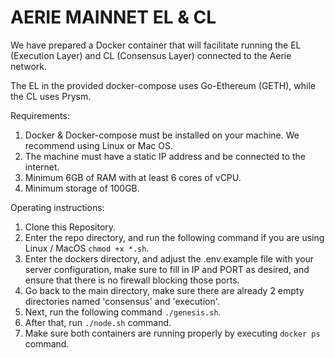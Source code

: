 
# AERIE MAINNET EL & CL

We have prepared a Docker container that will facilitate running the EL (Execution Layer) and CL (Consensus Layer) connected to the Aerie network.

The EL in the provided docker-compose uses Go-Ethereum (GETH), while the CL uses Prysm.

Requirements:
1. Docker & Docker-compose must be installed on your machine. We recommend using Linux or Mac OS.
2. The machine must have a static IP address and be connected to the internet.
3. Minimum 6GB of RAM with at least 6 cores of vCPU.
4. Minimum storage of 100GB.

Operating instructions:

1. Clone this Repository.
2. Enter the repo directory, and run the following command if you are using Linux / MacOS `chmod +x *.sh`.
3. Enter the dockers directory, and adjust the .env.example file with your server configuration, make sure to fill in IP and PORT as desired, and ensure that there is no firewall blocking those ports.
4. Go back to the main directory, make sure there are already 2 empty directories named 'consensus' and 'execution'.
5. Next, run the following command `./genesis.sh`.
6. After that, run `./node.sh` command.
7. Make sure both containers are running properly by executing `docker ps` command.